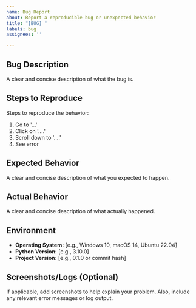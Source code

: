 ```yaml
---
name: Bug Report
about: Report a reproducible bug or unexpected behavior
title: "[BUG] "
labels: bug
assignees: ''

---
```


## Bug Description

A clear and concise description of what the bug is.

## Steps to Reproduce

Steps to reproduce the behavior:

1.  Go to '...'
2.  Click on '....'
3.  Scroll down to '....'
4.  See error

## Expected Behavior

A clear and concise description of what you expected to happen.

## Actual Behavior

A clear and concise description of what actually happened.

## Environment

*   **Operating System:** [e.g., Windows 10, macOS 14, Ubuntu 22.04]
*   **Python Version:** [e.g., 3.10.0]
*   **Project Version:** [e.g., 0.1.0 or commit hash]

## Screenshots/Logs (Optional)

If applicable, add screenshots to help explain your problem. Also, include any relevant error messages or log output.
